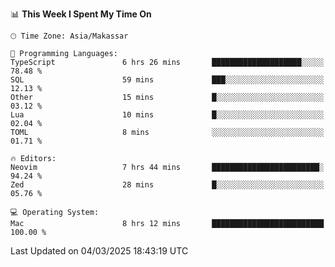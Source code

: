 <!--START_SECTION:waka-->
📊 **This Week I Spent My Time On** 

```text
🕑︎ Time Zone: Asia/Makassar

💬 Programming Languages: 
TypeScript               6 hrs 26 mins       ████████████████████░░░░░   78.48 % 
SQL                      59 mins             ███░░░░░░░░░░░░░░░░░░░░░░   12.13 % 
Other                    15 mins             █░░░░░░░░░░░░░░░░░░░░░░░░   03.12 % 
Lua                      10 mins             █░░░░░░░░░░░░░░░░░░░░░░░░   02.04 % 
TOML                     8 mins              ░░░░░░░░░░░░░░░░░░░░░░░░░   01.71 % 

🔥 Editors: 
Neovim                   7 hrs 44 mins       ████████████████████████░   94.24 % 
Zed                      28 mins             █░░░░░░░░░░░░░░░░░░░░░░░░   05.76 % 

💻 Operating System: 
Mac                      8 hrs 12 mins       █████████████████████████   100.00 % 
```


 Last Updated on 04/03/2025 18:43:19 UTC
<!--END_SECTION:waka-->
